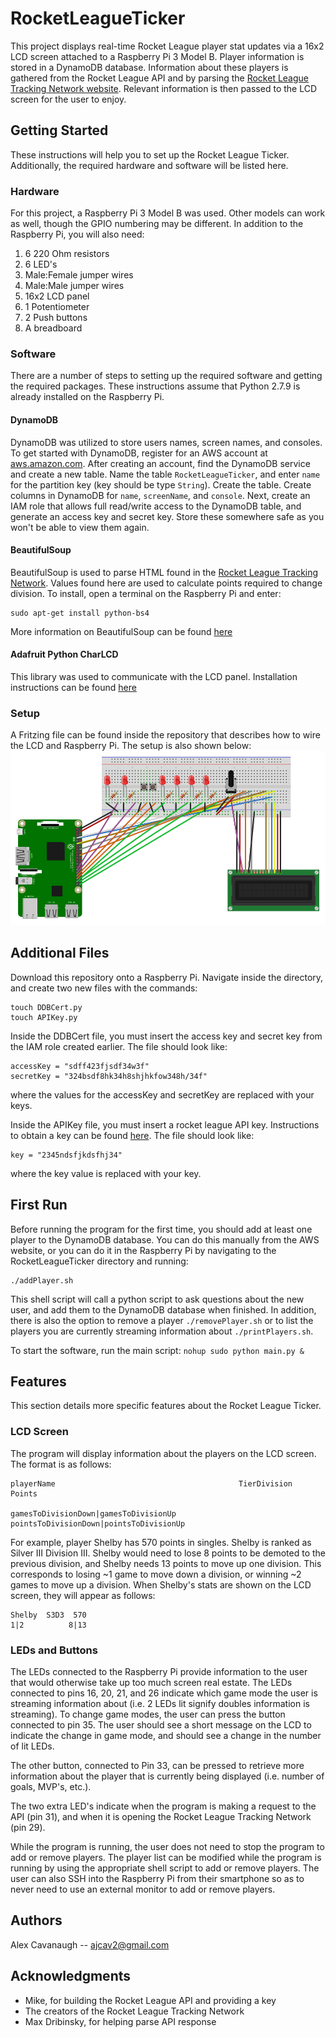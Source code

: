 # RocketLeagueTicker
This project displays real-time Rocket League player stat updates via a 16x2 LCD screen attached to a Raspberry Pi 3 Model B. Player information is stored in a DynamoDB database. Information about these players is gathered from the Rocket League API and by parsing the [Rocket League Tracking Network website](https://rocketleague.tracker.network/). Relevant information is then passed to the LCD screen for the user to enjoy.

## Getting Started
These instructions will help you to set up the Rocket League Ticker. Additionally, the required hardware and software will be listed here.

### Hardware
For this project, a Raspberry Pi 3 Model B was used. Other models can work as well, though the GPIO numbering may be different. In addition to the Raspberry Pi, you will also need:
  1. 6 220 Ohm resistors
  2. 6 LED's
  3. Male:Female jumper wires
  4. Male:Male jumper wires
  5. 16x2 LCD panel
  6. 1 Potentiometer
  7. 2 Push buttons
  8. A breadboard

### Software
There are a number of steps to setting up the required software and getting the required packages. These instructions assume that Python 2.7.9 is already installed on the Raspberry Pi.

#### DynamoDB
DynamoDB was utilized to store users names, screen names, and consoles. To get started with DynamoDB, register for an AWS account at [aws.amazon.com](aws.amazon.com). After creating an account, find the DynamoDB service and create a new table. Name the table `RocketLeagueTicker`, and enter `name` for the partition key (key should be type `String`). Create the table. Create columns in DynamoDB for `name`, `screenName`, and `console`. Next, create an IAM role that allows full read/write access to the DynamoDB table, and generate an access key and secret key. Store these somewhere safe as you won't be able to view them again.

#### BeautifulSoup
BeautifulSoup is used to parse HTML found in the [Rocket League Tracking Network](https://rocketleague.tracker.network/). Values found here are used to calculate points required to change division. To install, open a terminal on the Raspberry Pi and enter:
```
sudo apt-get install python-bs4
```
More information on BeautifulSoup can be found [here](https://www.crummy.com/software/BeautifulSoup/bs4/doc/#)

#### Adafruit Python CharLCD
This library was used to communicate with the LCD panel. Installation instructions can be found [here](https://github.com/adafruit/Adafruit_Python_CharLCD)

### Setup
A Fritzing file can be found inside the repository that describes how to wire the LCD and Raspberry Pi. The setup is also shown below:
![alt text][schematic]

[schematic]: https://github.com/ajcav2/RocketLeagueTicker/blob/master/RocketLeagueTickerSchematic.PNG "Ticker Schematic"


## Additional Files
Download this repository onto a Raspberry Pi. Navigate inside the directory, and create two new files with the commands:
```
touch DDBCert.py
touch APIKey.py
```
Inside the DDBCert file, you must insert the access key and secret key from the IAM role created earlier. The file should look like:
```
accessKey = "sdff423fjsdf34w3f"
secretKey = "324bsdf8hk34h8shjhkfow348h/34f"
```
where the values for the accessKey and secretKey are replaced with your keys.

Inside the APIKey file, you must insert a rocket league API key. Instructions to obtain a key can be found [here](http://documentation.rocketleaguestats.com/#introduction). The file should look like:
```
key = "2345ndsfjkdsfhj34"
```
where the key value is replaced with your key.

## First Run
Before running the program for the first time, you should add at least one player to the DynamoDB database. You can do this manually from the AWS website, or you can do it in the Raspberry Pi by navigating to the RocketLeagueTicker directory and running:
```
./addPlayer.sh
```
This shell script will call a python script to ask questions about the new user, and add them to the DynamoDB database when finished. In addition, there is also the option to remove a player `./removePlayer.sh` or to list the players you are currently streaming information about `./printPlayers.sh`. 

To start the software, run the main script:
```nohup sudo python main.py &```

## Features
This section details more specific features about the Rocket League Ticker.

### LCD Screen
The program will display information about the players on the LCD screen. The format is as follows:
```
playerName                                         TierDivision            Points

gamesToDivisionDown|gamesToDivisionUp     pointsToDivisionDown|pointsToDivisionUp
```

For example, player Shelby has 570 points in singles. Shelby is ranked as Silver III Division III. Shelby would need to lose 8 points to be demoted to the previous division, and Shelby needs 13 points to move up one division. This corresponds to losing ~1 game to move down a division, or winning ~2 games to move up a division. When Shelby's stats are shown on the LCD screen, they will appear as follows:
```
Shelby  S3D3  570
1|2          8|13
```

### LEDs and Buttons
The LEDs connected to the Raspberry Pi provide information to the user that would otherwise take up too much screen real estate. The LEDs connected to pins 16, 20, 21, and 26 indicate which game mode the user is streaming information about (i.e. 2 LEDs lit signify doubles information is streaming). To change game modes, the user can press the button connected to pin 35. The user should see a short message on the LCD to indicate the change in game mode, and should see a change in the number of lit LEDs.

The other button, connected to Pin 33, can be pressed to retrieve more information about the player that is currently being displayed (i.e. number of goals, MVP's, etc.). 

The two extra LED's indicate when the program is making a request to the API (pin 31), and when it is opening the Rocket League Tracking Network (pin 29).

While the program is running, the user does not need to stop the program to add or remove players. The player list can be modified while the program is running by using the appropriate shell script to add or remove players. The user can also SSH into the Raspberry Pi from their smartphone so as to never need to use an external monitor to add or remove players.

## Authors
Alex Cavanaugh -- ajcav2@gmail.com

## Acknowledgments
+ Mike, for building the Rocket League API and providing a key
+ The creators of the Rocket League Tracking Network
+ Max Dribinsky, for helping parse API response
